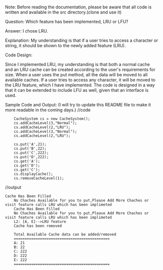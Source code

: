 Note: Before reading the documentation, please be aware that all code is written and available in the src directory.(clone and use it)

Question: Which feature has been implemented, LRU or LFU?

Answer: I chose LRU.

Explanation: My understanding is that if a user tries to access a character or string, it should be shown to the newly added feature (LRU).

Code Design:

Since I implemented LRU, my understanding is that both a normal cache and an LRU cache can be created according to the user's requirements for size. When a user uses the put method, all the data will be moved to all available caches. If a user tries to access any character, it will be moved to the LRU feature, which I have implemented. The code is designed in a way that it can be extended to include LFU as well, given that an interface is used.

Sample Code and Output: (I will try to update this README file to make it more readable in the coming days.)
//code


        CacheSystem cs = new CacheSystem();
        cs.addCacheLevel(3,"Normal");
        cs.addCacheLevel(2,"LRU");
        cs.addCacheLevel(3,"Normal");
        cs.addCacheLevel(2,"LRU");
        
        cs.put('A',21);
        cs.put('B',22);
        cs.put('C',222);
        cs.put('D',222);
        cs.get('A');
        cs.get('D');
        cs.get('C');
        cs.displayCache();
        cs.removeCacheLevel(1);

        
//output


    Cache Has Been Filled
        No Chaches Available for you to put,Please Add More Chaches or visit feature calls LRU which has been implimeted
        Cache Has Been Filled
        No Chaches Available for you to put,Please Add More Chaches or visit feature calls LRU which has been implimeted
        L2: [A, E]-->LRU feature 
        Cache has been removed

        Total Available Cache data can be added/removed
        ============================================
        A: 21
        B: 22
        C: 222
        D: 222
        E: 222
        ============================================




